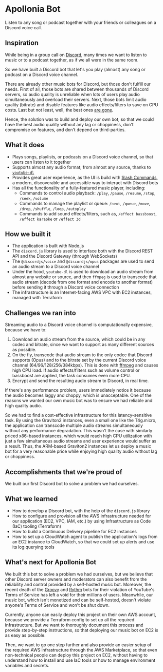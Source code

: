 # Apollonia Bot

Listen to any song or podcast together with your friends or colleagues on a Discord voice call.

## Inspiration

While being in a group call on [Discord](https://discord.com/), many times we want to listen to music or to a podcast together, as if we all were in the same room.

So we have built a Discord bot that let's you play (almost) any song or podcast on a Discord voice channel.

There are already other music bots for Discord, but those don't fulfill our needs. First of all, those bots are shared between thousands of Discord servers, so audio quality is unreliable when lots of users play audio simultaneously and overload their servers. Next, those bots limit audio quality (bitrate) and disable features like audio effects/filters to save on CPU costs. Last but not least, well, the best ones [are gone](https://www.pcgamer.com/google-has-killed-discords-best-music-bot/).

Hence, the solution was to build and deploy our own bot, so that we could have the best audio quality without any lag or choppiness, don't compromise on features, and don't depend on third-parties.

## What it does

- Plays songs, playlists, or podcasts on a Discord voice channel, so that users can listen to it together
- Supports almost any audio format, from almost any source, thanks to [`youtube-dl`](https://ytdl-org.github.io/youtube-dl/supportedsites.html)
- Provides great user experience, as the UI is build with [Slash Commands](https://discord.com/blog/slash-commands-are-here), a modern, discoverable and accessible way to interact with Discord bots
- Has all the functionality of a fully-featured music player, including:
  - Commands to control audio playback: `/play`, `/pause`, `/resume`, `/stop`, `/seek`, `/volume`
  - Commands to manage the playlist or queue: `/next`, `/queue`, `/move`, `/drop`, `/shuffle`, `/loop`, `/autoplay`
  - Commands to add sound effects/filters, such as, `/effect bassboost`, `/effect karaoke` or `/effect 3d`

## How we built it

- The application is built with Node.js
- The `discord.js` library is used to interface both with the Discord REST API and the Discord Gateway (through WebSockets)
- The `@discordjs/voice` and `@discordjs/opus` packages are used to send an audio stream to a Discord voice channel
- Under the hood, `youtube-dl` is used to download an audio stream from almost any website or source, and then `ffmpeg` is used to transcode that audio stream (decode from one format and encode to another format) before sending it through a Discord voice connection
- The infrastructure is an Internet-facing AWS VPC with EC2 instances, managed with Terraform

## Challenges we ran into

Streaming audio to a Discord voice channel is computationally expensive, because we have to:

1. Download an audio stream from the source, which could be in any codec and bitrate, since we want to support as many different sources as possible.
2. On the fly, transcode that audio stream to the only codec that Discord supports (Opus) and to the bitrate set by the current Discord voice channel (64/96/128/256/384kbps). This is done with [ffmpeg](https://ffmpeg.org/) and causes high CPU load. If audio effects/filters such as volume control or bassboost are applied, the task consumes even more CPU.
3. Encrypt and send the resulting audio stream to Discord, in real time.

If there's any performance problem, users immediately notice it because the audio becomes laggy and choppy, which is unacceptable. One of the reasons we wanted our own music bot was to ensure we had reliable and high quality audio.

So we had to find a cost-effective infrastructure for this latency-sensitive task. By using the Graviton2 instances, even a small one like the T4g.micro, the application can transcode multiple audio streams simultaneously without any performance degradation. This wasn't the case with similarly priced x86-based instances, which would reach high CPU utilization with just a few simultaneous audio streams and user experience would suffer as a result. Thus, the ARM-based Graviton2 instances let us deploy a music bot for a very reasonable price while enjoying high quality audio without lag or choppiness.

## Accomplishments that we're proud of

We built our first Discord bot to solve a problem we had ourselves.

## What we learned

- How to develop a Discord bot, with the help of the `discord.js` library
- How to configure and provision all the AWS infrastructure needed for our application (EC2, VPC, IAM, etc.) by using Infrastructure as Code (IaC) tooling (Terraform)
- How to build a Continuous Delivery pipeline for EC2 instances
- How to set up a CloudWatch agent to publish the application's logs from an EC2 instance to CloudWatch, so that we could set up alerts and use its log querying tools

## What's next for Apollonia Bot

We built this bot to solve a problem we had ourselves, but we believe that other Discord server owners and moderators can also benefit from the reliability and control provided by a self-hosted music bot. Moreover, the recent death of the [Groovy](https://www.theverge.com/2021/8/24/22640024/youtube-discord-groovy-music-bot-closure) and [Rythm](https://www.theverge.com/2021/9/12/22669502/youtube-discord-rythm-music-bot-closure) bots for their violation of YouTube's Terms of Service has left a void for their millions of users. Meanwhile, our music bot, which isn't monetized and can be self-hosted, doesn't violate anyone's Terms of Service and won't be shut down.

Currently, anyone can easily deploy this project on their own AWS account, because we provide a Terraform config to set up all the required infrastructure. But we want to thoroughly document this process and provide step-by-step instructions, so that deploying our music bot on EC2 is as easy as possible.

Then, we want to go one step further and also provide an easier setup of the required AWS infrastructure through the AWS Marketplace, so that even non-technical people can deploy this project on EC2, without having to understand how to install and use IaC tools or how to manage environment variables and secrets.
